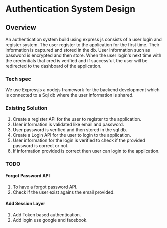 # Authentication System Design

## Overview

An authentication system build using express js consists of a user login and register system. The user register to the application for the first time. Their information is captured and stored in the db. User information sucn as password is encrypted and then store. When the user login's next time with the credentials that cred is verified and if successful, the user will be redirected to the dashboard of the application.

### Tech spec

We use Expressjs a nodejs framework for the backend development which is connected to a Sql db where the user information is shared.

### Existing Solution

1. Create a register API for the user to register to the application.
2. User information is validated like email and password.
3. User password is verified and then stored in the sql db.
4. Create a Login API for the user to login to the application.
5. User information for the login is verified to check if the provided password is correct or not.
6. If information provided is correct then user can login to the application.

### TODO

#### Forgot Password API

1. To have a forgot password API.
2. Check if the user exist agains the email provided.

#### Add Session Layer

1. Add Token based authentication.
2. Add login use google and facebook.
